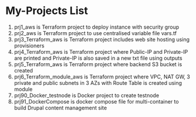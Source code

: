 # My-Projects List
1. prj1_aws is Terraform project to deploy instance with security group
2. prj2_aws is Terraform project to use centralised variable file vars.tf
3. prj3_Terraform_aws is Terraform project includes web site hosting using provisioners
4. prj4_Terraform_aws is Terraform project where Public-IP and Private-IP are printed and Private-IP is also saved in a new txt file using outputs
5. prj5_Terraform_aws is Terraform project where backend S3 bucket is created
6. prj6_Terraform_module_aws is Terraform project where VPC, NAT GW, 3 private and public subnets in 3 AZs with Route Table is created using module
7. prj90_Docker_testnode is Docker project to create testnode
8. prj91_DockerCompose is docker compose file for multi-container to build Drupal content management site
